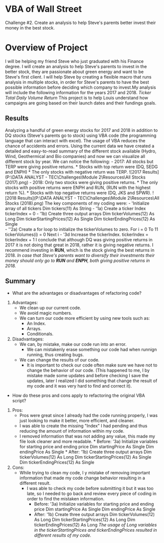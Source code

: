 # VBA of Wall Street
Challenge  #2. Create an analysis to help Steve's parents better invest their money in the best stock.
# Overview of Project
I will be helping my friend Steve who just graduated with his Finance degree. I will create an analysis to help Steve's parents to invest in the better stock, they are passionate about green energy and want to be Steve's first client. I will help Steve by creating a flexible macro that runs analysis in multiple stocks, in order for Steve's parents to have the best possible information before deciding which company to invest.My analysis will include the following information for the years 2017 and 2018.
        *Ticker*
        *Total Daily Volume*
        *Return*
This project is to help Louis understand how campaigns are going based on their launch dates and their fundings goals.
## Results
Analyzing a handful of green energy stocks for 2017 and 2018 in addition to DQ stocks (Steve's parents go to stock) using VBA code (the programming language that can interact with excel). The usage of VBA reduces the chance of accidents and errors.
Using the current data we have created a detailed and easy-to-read summary of the different stock available (Hydro, Wind, Geothermical and Bio companies) and now we can visualize all different stock by year.
We can notice the following:
    - 2017: All stocks but TERP were giving positive returns. 
        * Stocks with top return were (DQ, SEDG and ENPH)
        * The only stocks with negative return was TERP.
            ![2017 Results](P:\DATA ANALYST - TEC\Challenges\Module 2\Resources\All Stocks (2017).png) 
    - 2018: Only two stocks were giving positive returns.
        * The only stocks with positive returns were ENPH and RUN, (RUN with the highest return %).
        * Stocks with top negative returns were (DQ, JKS and SPWR).
            ![2018 Results](P:\DATA ANALYST - TEC\Challenges\Module 2\Resources\All Stocks (2018).png)
The key components of my coding were:
    - 'Initialize array of all tickers
    Dim tickers(11) As String
    - '1a) Create a ticker Index
    tickerIndex = 0
    - '1b) Create three output arrays
    Dim tickerVolumes(12) As Long
    Dim tickerStartingPrices(12) As Single
    Dim tickerEndingPrices(12) As Single  
    - ''2a) Create a for loop to initialize the tickerVolumes to zero.
    For i = 0 To 11
    tickerVolumes(i) = 0
    Next i
    - '3d Increase the tickerIndex.
    tickerIndex = tickerIndex + 1
I conclude that although DQ was giving positive returns in 2017 it is not doing that great in 2018, rather it is giving negative returns.
I recommend investing in **RUN**, which is the stock giving the best returns in 2018. 
*In case that Steve's parents want to diversify their investments their money should only go to **RUN** and **ENPH**, both giving positive returns in 2018.*
## Summary
- What are the advantages or disadvantages of refactoring code?
1. Advantages:
    - We clean up our current code.
    - We avoid magic numbers.
    - We can turn our code more efficient by using new tools such as:
        * An Index.
        * Arrays.
        * Conditionals.
2. Disadvantages:
    - We can, by mistake, make our code run into an error.
        * We can mistakenly erase something our code had when runnign running, thus creating bugs.
    - We can change the results of our code.
        * It is important to check our code often make sure we have not to change the behavior of our code.
        (This happened to me, I by mistake made some updates and before checking I save the updates, later I realized I did something that change the result of my code and it was very hard to find and correct it).
- How do these pros and cons apply to refactoring the original VBA script?
1. Pros:
    - Pros were great since I already had the code running properly, I was just looking to make it better, more efficient, and cleaner.
    - I was able to create the missing "Index" I had pending and thus reducing the amount of information within my code.
    - I removed information that was not adding any value, this made my file look cleaner and more readable.
            * Before:   '3a) Initialize variables for starting price and ending price
                        Dim startingPrice As Single
                        Dim endingPrice As Single
            * After:    '1b) Create three output arrays
                        Dim tickerVolumes(12) As Long
                        Dim tickerStartingPrices(12) As Single
                        Dim tickerEndingPrices(12) As Single
2. Cons:
    - While trying to clean my code, I y mistake of removing important information that made my code change behavior resulting in a different result.
        * I was able to check my code before submitting it but it was too late, so I needed to go back and review every piece of coding in order to find the mistaken information.
            * Before:   '3a) Initialize variables for starting price and ending price
                        Dim startingPrice As Single
                        Dim endingPrice As Single
            * After:    '1b) Create three output arrays
                        Dim tickerVolumes(12) As Long
                        Dim tickerStartingPrices(12) As Long
                        Dim tickerEndingPrices(12) As Long
                        *The usage of Long variables in the tickerStartingPrices and tickerEndingPrices resulted in different results of my code.*